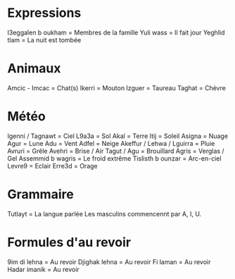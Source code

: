 # Expressions

I3eggalen b oukham = Membres de la famille
Yuli wass = Il fait jour
Yeghlid tlam = La nuit est tombée

# Animaux

Amcic - Imcac = Chat(s)
Ikerri = Mouton
Izguer = Taureau
Taghat = Chèvre

# Météo

Igenni / Tagnawt = Ciel
L9a3a = Sol
Akal = Terre
Itij = Soleil
Asigna = Nuage
Agur = Lune
Adu = Vent
Adfel = Neige
Akeffur / Lehwa / Lguirra = Pluie
Avruri = Grêle
Avehri = Brise / Air
Tagut / Agu = Brouillard
Agris = Verglas / Gel
Assemmid b wagris = Le froid extrême
Tislisth b ounzar = Arc-en-ciel
Levre9 = Eclair
Erre3d = Orage

# Grammaire

Tutlayt = La langue parlée
Les masculins commencennt par A, I, U.

# Formules d'au revoir

9im di lehna = Au revoir
Djighak lehna = Au revoir
Fi laman = Au revoir
Hadar imanik = Au revoir
